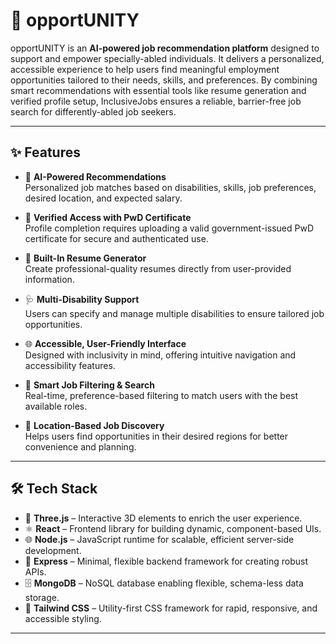 # 🌟 opportUNITY

opportUNITY is an **AI-powered job recommendation platform** designed to support and empower specially-abled individuals. It delivers a personalized, accessible experience to help users find meaningful employment opportunities tailored to their needs, skills, and preferences. By combining smart recommendations with essential tools like resume generation and verified profile setup, InclusiveJobs ensures a reliable, barrier-free job search for differently-abled job seekers.

---

## ✨ Features

- 🤖 **AI-Powered Recommendations**  
  Personalized job matches based on disabilities, skills, job preferences, desired location, and expected salary.

- 🪪 **Verified Access with PwD Certificate**  
  Profile completion requires uploading a valid government-issued PwD certificate for secure and authenticated use.

- 📝 **Built-In Resume Generator**  
  Create professional-quality resumes directly from user-provided information.

- 🩺 **Multi-Disability Support**  
  Users can specify and manage multiple disabilities to ensure tailored job opportunities.

- 🌐 **Accessible, User-Friendly Interface**  
  Designed with inclusivity in mind, offering intuitive navigation and accessibility features.

- 🔎 **Smart Job Filtering & Search**  
  Real-time, preference-based filtering to match users with the best available roles.

- 📍 **Location-Based Job Discovery**  
  Helps users find opportunities in their desired regions for better convenience and planning.

---

## 🛠️ Tech Stack

- 🎨 **Three.js** – Interactive 3D elements to enrich the user experience.
- ⚛️ **React** – Frontend library for building dynamic, component-based UIs.
- 🌐 **Node.js** – JavaScript runtime for scalable, efficient server-side development.
- 🚀 **Express** – Minimal, flexible backend framework for creating robust APIs.
- 🗄️ **MongoDB** – NoSQL database enabling flexible, schema-less data storage.
- 💎 **Tailwind CSS** – Utility-first CSS framework for rapid, responsive, and accessible styling.

---



